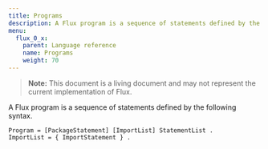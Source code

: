 ```yaml
---
title: Programs
description: A Flux program is a sequence of statements defined by the following syntax.
menu:
  flux_0_x:
    parent: Language reference
    name: Programs
    weight: 70
---
```


> **Note:** This document is a living document and may not represent the current implementation of Flux.


A Flux program is a sequence of statements defined by the following syntax.

```
Program = [PackageStatement] [ImportList] StatementList .
ImportList = { ImportStatement } .
```
